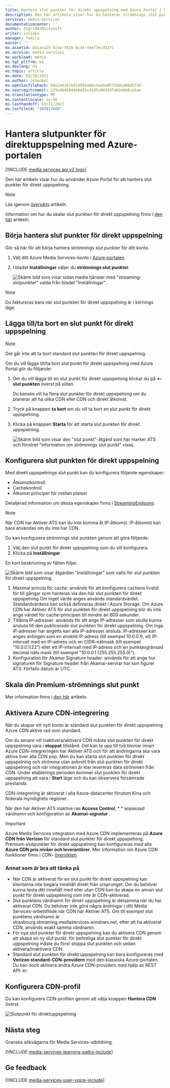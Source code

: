 ```yaml
---
title: Hantera slut punkter för direkt uppspelning med Azure Portal | Microsoft Docs
description: Den här artikeln visar hur du hanterar strömnings slut punkter med Azure Portal.
services: media-services
documentationcenter: ''
author: IngridAtMicrosoft
writer: juliako
manager: femila
editor: ''
ms.assetid: bb1aca25-d23a-4520-8c45-44ef3ecd5371
ms.service: media-services
ms.workload: media
ms.tgt_pltfrm: na
ms.devlang: na
ms.topic: article
ms.date: 03/10/2021
ms.author: inhenkel
ms.openlocfilehash: bda244267e81d959abbc4ae0a8532ddce68d5726
ms.sourcegitcommit: 225e4b45844e845bc41d5c043587a61e6b6ce5ae
ms.translationtype: MT
ms.contentlocale: sv-SE
ms.lasthandoff: 03/11/2021
ms.locfileid: "103017400"
---
```

# <a name="manage-streaming-endpoints-with-the-azure-portal"></a>Hantera slutpunkter för direktuppspelning med Azure-portalen

[!INCLUDE [media services api v2 logo](./includes/v2-hr.md)]

Den här artikeln visar hur du använder Azure Portal för att hantera slut punkter för direkt uppspelning. 

>[!NOTE]
>Läs igenom [översikts](media-services-streaming-endpoints-overview.md) artikeln. 

Information om hur du skalar slut punkten för direkt uppspelning finns i [den här](media-services-portal-scale-streaming-endpoints.md) artikeln.

## <a name="start-managing-streaming-endpoints"></a>Börja hantera slut punkter för direkt uppspelning 

Gör så här för att börja hantera strömnings slut punkter för ditt konto.

1. Välj ditt Azure Media Services-konto i [Azure-portalen](https://portal.azure.com/).
2. I bladet **Inställningar** väljer du **strömnings slut punkter**.
   
    ![Skärm bild som visar sidan medie tjänster med "streaming-slutpunkter" valda från bladet "Inställningar".](./media/media-services-portal-manage-streaming-endpoints/media-services-manage-streaming-endpoints1.png)

> [!NOTE]
> Du faktureras bara när slut punkten för direkt uppspelning är i körnings läge.

## <a name="adddelete-a-streaming-endpoint"></a>Lägga till/ta bort en slut punkt för direkt uppspelning

>[!NOTE]
>Det går inte att ta bort standard slut punkten för direkt uppspelning.

Om du vill lägga till/ta bort slut punkt för direkt uppspelning med Azure Portal gör du följande:

1. Om du vill lägga till en slut punkt för direkt uppspelning klickar du på **+-slut punkten** överst på sidan. 

    Du kanske vill ha flera slut punkter för direkt uppspelning om du planerar att ha olika CDN eller CDN och direkt åtkomst.

2. Tryck på knappen **ta bort** om du vill ta bort en slut punkt för direkt uppspelning.      
3. Klicka på knappen **Starta** för att starta slut punkten för direkt uppspelning.
   
    ![Skärm bild som visar den "slut punkt"-åtgärd som har marker ATS och fönstret "information om strömnings slut punkt" visas.](./media/media-services-portal-manage-streaming-endpoints/media-services-manage-streaming-endpoints2.png)


## <a name="configuring-the-streaming-endpoint"></a><a id="configure_streaming_endpoints"></a>Konfigurera slut punkten för direkt uppspelning
Med direkt uppspelnings slut punkt kan du konfigurera följande egenskaper:

* Åtkomstkontroll
* Cachekontroll
* Åtkomst principer för mellan platser

Detaljerad information om dessa egenskaper finns i [StreamingEndpoint](/rest/api/media/operations/streamingendpoint).

>[!NOTE]
>När CDN har Aktiver ATS kan du inte komma åt IP-åtkomst. IP-åtkomst kan bara användas om du inte har CDN.

Du kan konfigurera strömnings slut punkten genom att göra följande:

1. Välj den slut punkt för direkt uppspelning som du vill konfigurera.
2. Klicka på **Inställningar**.

En kort beskrivning av fälten följer.

![Skärm bild som visar åtgärden "Inställningar" som valts för slut punkten för direkt uppspelning.](./media/media-services-portal-manage-streaming-endpoints/media-services-manage-streaming-endpoints4.png)

1. Maximal princip för cache: används för att konfigurera cachens livstid för till gångar som hanteras via den här slut punkten för direkt uppspelning Om inget värde anges används standardvärdet. Standardvärdena kan också definieras direkt i Azure Storage. Om Azure CDN har Aktiver ATS för slut punkten för direkt uppspelning bör du inte ange värdet för cache-principen till mindre än 600 sekunder.  
2. Tillåtna IP-adresser: används för att ange IP-adresser som skulle kunna ansluta till den publicerade slut punkten för direkt uppspelning. Om inga IP-adresser har angetts kan alla IP-adresser ansluta. IP-adresser kan anges antingen som en enskild IP-adress (till exempel 10.0.0.1), ett IP-intervall med en IP-adress och en CIDR-nätmask (till exempel "10.0.0.1/22") eller ett IP-intervall med IP-adress och en punktavgränsad decimal näts mask (till exempel "10.0.0.1 (255.255.255.0)").
3. Konfiguration för Akamai Signature header: används för att ange hur signaturen för Signature header från Akamai-servrar har kon figurer ATS. Förfallo datum är UTC.

## <a name="scale-your-premium-streaming-endpoint"></a>Skala din Premium-strömnings slut punkt

Mer information finns i [den här](media-services-portal-scale-streaming-endpoints.md) artikeln.

## <a name="enable-azure-cdn-integration"></a><a id="enable_cdn"></a>Aktivera Azure CDN-integrering

När du skapar ett nytt konto är standard slut punkten för direkt uppspelning Azure CDN aktive rad som standard.

Om du senare vill inaktivera/aktivera CDN måste slut punkten för direkt uppspelning vara i **stoppat** tillstånd. Det kan ta upp till två timmar innan Azure CDN-integreringen har Aktiver ATS och för att ändringarna ska vara aktiva över alla CDN pop. Men du kan starta slut punkten för direkt uppspelning och strömma utan avbrott från slut punkten för direkt uppspelning och när integrationen är klar levereras data strömmen från CDN. Under etablerings perioden kommer slut punkten för direkt uppspelning att vara i **Start** läge och du kan observera försämrade prestanda.

CDN-integrering är aktiverat i alla Azure-datacenter förutom Kina och federala myndighets regioner.

När den har Aktiver ATS inaktive ras **Access Control**, * * anpassad värdnamn och konfiguration av **Akamai-signatur** .
 
> [!IMPORTANT]
> Azure Media Services integration med Azure CDN implementeras på **Azure CDN från Verizon** för standard slut punkter för direkt uppspelning. Premium-slutpunkter för direkt uppspelning kan konfigureras med alla **Azure CDN pris nivåer och leverantörer**. Mer information om Azure CDN funktioner finns i CDN- [översikten](../../cdn/cdn-overview.md).
 
### <a name="additional-considerations"></a>Annat som är bra att tänka på

* När CDN är aktiverat för en slut punkt för direkt uppspelning kan klienterna inte begära innehåll direkt från ursprunget. Om du behöver kunna testa ditt innehåll med eller utan CDN kan du skapa en annan slut punkt för direkt uppspelning som inte är CDN-aktiverad.
* Slut punktens värdnamn för direkt uppspelning är detsamma när du har aktiverat CDN. Du behöver inte göra några ändringar i ditt Media Services-arbetsflöde när CDN har Aktiver ATS. Om till exempel slut punktens värdnamn är strasbourg.streaming.mediaservices.windows.net, efter att ha aktiverat CDN, används exakt samma värdnamn.
* För nya slut punkter för direkt uppspelning kan du aktivera CDN genom att skapa en ny slut punkt. för befintliga slut punkter för direkt uppspelning måste du först stoppa slut punkten och sedan aktivera/inaktivera CDN.
* Standard slut punkten för direkt uppspelning kan bara konfigureras med **Verizon standard-CDN-providern** med den klassiska Azure-portalen. Du kan dock aktivera andra Azure CDN-providers med hjälp av REST API: er.

## <a name="configure-cdn-profile"></a>Konfigurera CDN-profil

Du kan konfigurera CDN-profilen genom att välja knappen **Hantera CDN** överst.

![Slutpunkt för direktuppspelning](./media/media-services-portal-manage-streaming-endpoints/media-services-manage-streaming-endpoints6.png)

## <a name="next-steps"></a>Nästa steg
Granska sökvägarna för Media Services-utbildning.

[!INCLUDE [media-services-learning-paths-include](../../../includes/media-services-learning-paths-include.md)]

## <a name="provide-feedback"></a>Ge feedback
[!INCLUDE [media-services-user-voice-include](../../../includes/media-services-user-voice-include.md)]

